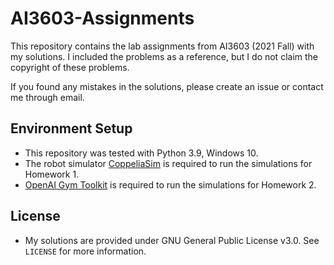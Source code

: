 # AI3603-Assignments

This repository contains the lab assignments from AI3603 (2021 Fall) with my solutions. 
I included the problems as a reference, but I do not claim the copyright of these problems.

If you found any mistakes in the solutions, please create an issue or contact me through email.

## Environment Setup

* This repository was tested with Python 3.9, Windows 10.
* The robot simulator [CoppeliaSim](https://www.coppeliarobotics.com/) is required to run the simulations for Homework 1.
* [OpenAI Gym Toolkit](https://gym.openai.com/) is required to run the simulations for Homework 2.

## License

* My solutions are provided under GNU General Public License v3.0. See `LICENSE` for more information.